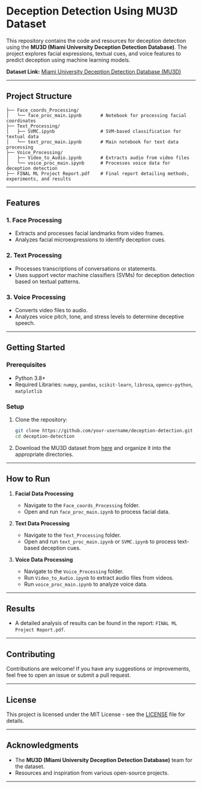 # Deception Detection Using MU3D Dataset

This repository contains the code and resources for deception detection using the **MU3D (Miami University Deception Detection Database)**. The project explores facial expressions, textual cues, and voice features to predict deception using machine learning models.

**Dataset Link:** [Miami University Deception Detection Database (MU3D)](https://sc.lib.miamioh.edu/handle/2374.MIA/6067)

---

## Project Structure

```
├── Face_coords_Processing/
│   └── face_proc_main.ipynb       # Notebook for processing facial coordinates
├── Text_Processing/
│   ├── SVMC.ipynb                 # SVM-based classification for textual data
│   └── text_proc_main.ipynb       # Main notebook for text data processing
├── Voice_Processing/
│   ├── Video_to_Audio.ipynb       # Extracts audio from video files
│   └── voice_proc_main.ipynb      # Processes voice data for deception detection
├── FINAL ML Project Report.pdf    # Final report detailing methods, experiments, and results
```

---

## Features

### 1. **Face Processing**
   - Extracts and processes facial landmarks from video frames.
   - Analyzes facial microexpressions to identify deception cues.

### 2. **Text Processing**
   - Processes transcriptions of conversations or statements.
   - Uses support vector machine classifiers (SVMs) for deception detection based on textual patterns.

### 3. **Voice Processing**
   - Converts video files to audio.
   - Analyzes voice pitch, tone, and stress levels to determine deceptive speech.

---

## Getting Started

### Prerequisites
- Python 3.8+
- Required Libraries: `numpy`, `pandas`, `scikit-learn`, `librosa`, `opencv-python`, `matplotlib`

### Setup
1. Clone the repository:
   ```bash
   git clone https://github.com/your-username/deception-detection.git
   cd deception-detection
   ```



2. Download the MU3D dataset from [here](https://sc.lib.miamioh.edu/handle/2374.MIA/6067) and organize it into the appropriate directories.

---

## How to Run

1. **Facial Data Processing**
   - Navigate to the `Face_coords_Processing` folder.
   - Open and run `face_proc_main.ipynb` to process facial data.

2. **Text Data Processing**
   - Navigate to the `Text_Processing` folder.
   - Open and run `text_proc_main.ipynb` or `SVMC.ipynb` to process text-based deception cues.

3. **Voice Data Processing**
   - Navigate to the `Voice_Processing` folder.
   - Run `Video_to_Audio.ipynb` to extract audio files from videos.
   - Run `voice_proc_main.ipynb` to analyze voice data.

---

## Results

- A detailed analysis of results can be found in the report: `FINAL ML Project Report.pdf`.

---

## Contributing

Contributions are welcome! If you have any suggestions or improvements, feel free to open an issue or submit a pull request.

---

## License

This project is licensed under the MIT License - see the [LICENSE](LICENSE) file for details.

---

## Acknowledgments

- The **MU3D (Miami University Deception Detection Database)** team for the dataset.
- Resources and inspiration from various open-source projects.

--- 
